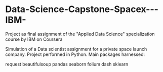 # Data-Science-Capstone-Spacex---IBM-
Project as final assignment of the "Applied Data Science" specialization course by IBM on Coursera 

Simulation of a Data scientist assignment for a private space launch company.
Project performed in Python.
Main packages harnessed:

request
beautifulsoup
pandas
seaborn
folium
dash
sklearn

